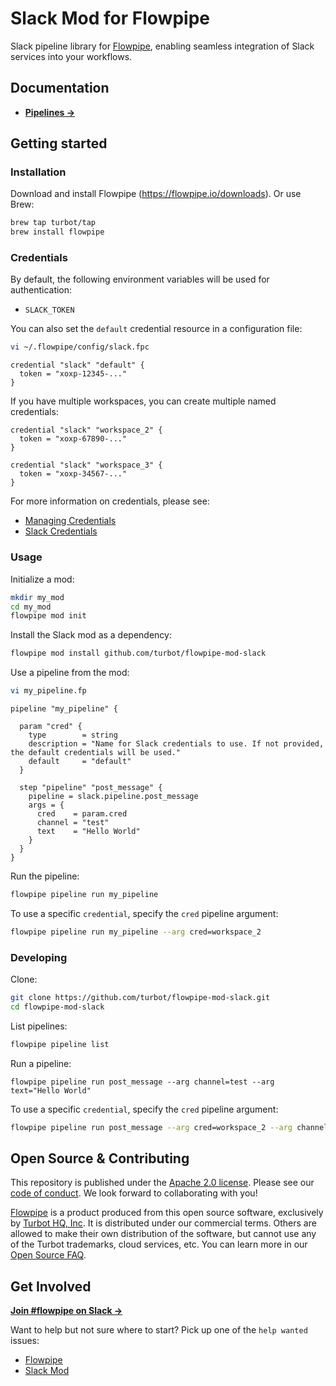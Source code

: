 # Slack Mod for Flowpipe

Slack pipeline library for [Flowpipe](https://flowpipe.io), enabling seamless integration of Slack services into your workflows.

## Documentation

- **[Pipelines →](https://hub.flowpipe.io/mods/turbot/slack/pipelines)**

## Getting started

### Installation

Download and install Flowpipe (https://flowpipe.io/downloads). Or use Brew:

```sh
brew tap turbot/tap
brew install flowpipe
```

### Credentials

By default, the following environment variables will be used for authentication:

- `SLACK_TOKEN`

You can also set the `default` credential resource in a configuration file:

```sh
vi ~/.flowpipe/config/slack.fpc
```

```hcl
credential "slack" "default" {
  token = "xoxp-12345-..."
}
```

If you have multiple workspaces, you can create multiple named credentials:

```hcl
credential "slack" "workspace_2" {
  token = "xoxp-67890-..."
}

credential "slack" "workspace_3" {
  token = "xoxp-34567-..."
}
```

For more information on credentials, please see:

- [Managing Credentials](https://flowpipe.io/docs/run/credentials)
- [Slack Credentials](https://flowpipe.io/docs/reference/config-files/credential/slack)

### Usage

Initialize a mod:

```sh
mkdir my_mod
cd my_mod
flowpipe mod init
```

Install the Slack mod as a dependency:

```sh
flowpipe mod install github.com/turbot/flowpipe-mod-slack
```

Use a pipeline from the mod:

```sh
vi my_pipeline.fp
```

```hcl
pipeline "my_pipeline" {

  param "cred" {
    type        = string
    description = "Name for Slack credentials to use. If not provided, the default credentials will be used."
    default     = "default"
  }

  step "pipeline" "post_message" {
    pipeline = slack.pipeline.post_message
    args = {
      cred    = param.cred
      channel = "test"
      text    = "Hello World"
    }
  }
}
```

Run the pipeline:

```sh
flowpipe pipeline run my_pipeline
```

To use a specific `credential`, specify the `cred` pipeline argument:

```sh
flowpipe pipeline run my_pipeline --arg cred=workspace_2
```

### Developing

Clone:

```sh
git clone https://github.com/turbot/flowpipe-mod-slack.git
cd flowpipe-mod-slack
```

List pipelines:

```sh
flowpipe pipeline list
```

Run a pipeline:

```shell
flowpipe pipeline run post_message --arg channel=test --arg text="Hello World"
```

To use a specific `credential`, specify the `cred` pipeline argument:

```sh
flowpipe pipeline run post_message --arg cred=workspace_2 --arg channel=test --arg text="Hello World"
```

## Open Source & Contributing

This repository is published under the [Apache 2.0 license](https://www.apache.org/licenses/LICENSE-2.0). Please see our [code of conduct](https://github.com/turbot/.github/blob/main/CODE_OF_CONDUCT.md). We look forward to collaborating with you!

[Flowpipe](https://flowpipe.io) is a product produced from this open source software, exclusively by [Turbot HQ, Inc](https://turbot.com). It is distributed under our commercial terms. Others are allowed to make their own distribution of the software, but cannot use any of the Turbot trademarks, cloud services, etc. You can learn more in our [Open Source FAQ](https://turbot.com/open-source).

## Get Involved

**[Join #flowpipe on Slack →](https://flowpipe.io/community/join)**

Want to help but not sure where to start? Pick up one of the `help wanted` issues:

- [Flowpipe](https://github.com/turbot/flowpipe/labels/help%20wanted)
- [Slack Mod](https://github.com/turbot/flowpipe-mod-slack/labels/help%20wanted)
